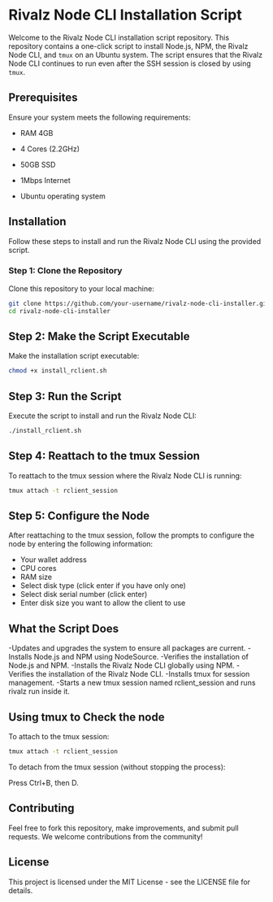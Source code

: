 # Rivalz Node CLI Installation Script

Welcome to the Rivalz Node CLI installation script repository. This repository contains a one-click script to install Node.js, NPM, the Rivalz Node CLI, and `tmux` on an Ubuntu system. The script ensures that the Rivalz Node CLI continues to run even after the SSH session is closed by using `tmux`.

## Prerequisites

Ensure your system meets the following requirements:

- RAM 4GB

- 4 Cores (2.2GHz)

- 50GB SSD

- 1Mbps Internet

- Ubuntu operating system

## Installation

Follow these steps to install and run the Rivalz Node CLI using the provided script.

### Step 1: Clone the Repository

Clone this repository to your local machine:

```bash
git clone https://github.com/your-username/rivalz-node-cli-installer.git
cd rivalz-node-cli-installer
 ```




## Step 2: Make the Script Executable
Make the installation script executable:
```bash
chmod +x install_rclient.sh
```
## Step 3: Run the Script
Execute the script to install and run the Rivalz Node CLI:
```bash
./install_rclient.sh
```
## Step 4: Reattach to the tmux Session
To reattach to the tmux session where the Rivalz Node CLI is running:
```bash
tmux attach -t rclient_session
```
## Step 5: Configure the Node
After reattaching to the tmux session, follow the prompts to configure the node by entering the following information:

- Your wallet address
- CPU cores
- RAM size
- Select disk type (click enter if you have only one)
- Select disk serial number (click enter)
- Enter disk size you want to allow the client to use

## What the Script Does
-Updates and upgrades the system to ensure all packages are current.
-Installs Node.js and NPM using NodeSource.
-Verifies the installation of Node.js and NPM.
-Installs the Rivalz Node CLI globally using NPM.
-Verifies the installation of the Rivalz Node CLI.
-Installs tmux for session management.
-Starts a new tmux session named rclient_session and runs rivalz run inside it.

## Using tmux to Check the node
To attach to the tmux session:
```bash
tmux attach -t rclient_session
```
To detach from the tmux session (without stopping the process):

Press Ctrl+B, then D.

## Contributing
Feel free to fork this repository, make improvements, and submit pull requests. We welcome contributions from the community!

## License
This project is licensed under the MIT License - see the LICENSE file for details.


